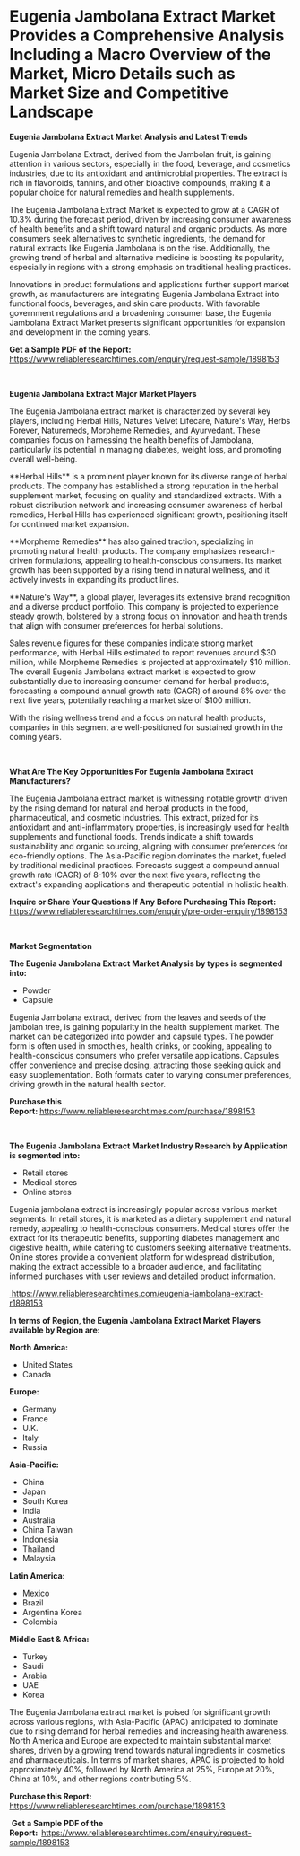 <p><h1>Eugenia Jambolana Extract Market Provides a Comprehensive Analysis Including a Macro Overview of the Market, Micro Details such as Market Size and Competitive Landscape</h1></p><p><strong>Eugenia Jambolana Extract Market Analysis and Latest Trends</strong></p>
<p><p>Eugenia Jambolana Extract, derived from the Jambolan fruit, is gaining attention in various sectors, especially in the food, beverage, and cosmetics industries, due to its antioxidant and antimicrobial properties. The extract is rich in flavonoids, tannins, and other bioactive compounds, making it a popular choice for natural remedies and health supplements. </p><p>The Eugenia Jambolana Extract Market is expected to grow at a CAGR of 10.3% during the forecast period, driven by increasing consumer awareness of health benefits and a shift toward natural and organic products. As more consumers seek alternatives to synthetic ingredients, the demand for natural extracts like Eugenia Jambolana is on the rise. Additionally, the growing trend of herbal and alternative medicine is boosting its popularity, especially in regions with a strong emphasis on traditional healing practices.</p><p>Innovations in product formulations and applications further support market growth, as manufacturers are integrating Eugenia Jambolana Extract into functional foods, beverages, and skin care products. With favorable government regulations and a broadening consumer base, the Eugenia Jambolana Extract Market presents significant opportunities for expansion and development in the coming years.</p></p>
<p><strong>Get a Sample PDF of the Report:&nbsp;</strong> <a href="https://www.reliableresearchtimes.com/enquiry/request-sample/1898153?utm_campaign=3202&utm_medium=2&utm_source=Github&utm_content=ia&utm_term=19042025&utm_id=eugenia-jambolana-extract">https://www.reliableresearchtimes.com/enquiry/request-sample/1898153</a></p>
<p>&nbsp;</p>
<p><strong>Eugenia Jambolana Extract Major Market Players</strong></p>
<p><p>The Eugenia Jambolana extract market is characterized by several key players, including Herbal Hills, Natures Velvet Lifecare, Nature's Way, Herbs Forever, Naturemeds, Morpheme Remedies, and Ayurvedant. These companies focus on harnessing the health benefits of Jambolana, particularly its potential in managing diabetes, weight loss, and promoting overall well-being.</p><p>**Herbal Hills** is a prominent player known for its diverse range of herbal products. The company has established a strong reputation in the herbal supplement market, focusing on quality and standardized extracts. With a robust distribution network and increasing consumer awareness of herbal remedies, Herbal Hills has experienced significant growth, positioning itself for continued market expansion.</p><p>**Morpheme Remedies** has also gained traction, specializing in promoting natural health products. The company emphasizes research-driven formulations, appealing to health-conscious consumers. Its market growth has been supported by a rising trend in natural wellness, and it actively invests in expanding its product lines.</p><p>**Nature's Way**, a global player, leverages its extensive brand recognition and a diverse product portfolio. This company is projected to experience steady growth, bolstered by a strong focus on innovation and health trends that align with consumer preferences for herbal solutions.</p><p>Sales revenue figures for these companies indicate strong market performance, with Herbal Hills estimated to report revenues around $30 million, while Morpheme Remedies is projected at approximately $10 million. The overall Eugenia Jambolana extract market is expected to grow substantially due to increasing consumer demand for herbal products, forecasting a compound annual growth rate (CAGR) of around 8% over the next five years, potentially reaching a market size of $100 million. </p><p>With the rising wellness trend and a focus on natural health products, companies in this segment are well-positioned for sustained growth in the coming years.</p></p>
<p>&nbsp;</p>
<p><strong>What Are The Key Opportunities For Eugenia Jambolana Extract Manufacturers?</strong></p>
<p><p>The Eugenia Jambolana extract market is witnessing notable growth driven by the rising demand for natural and herbal products in the food, pharmaceutical, and cosmetic industries. This extract, prized for its antioxidant and anti-inflammatory properties, is increasingly used for health supplements and functional foods. Trends indicate a shift towards sustainability and organic sourcing, aligning with consumer preferences for eco-friendly options. The Asia-Pacific region dominates the market, fueled by traditional medicinal practices. Forecasts suggest a compound annual growth rate (CAGR) of 8-10% over the next five years, reflecting the extract's expanding applications and therapeutic potential in holistic health.</p></p>
<p><strong>Inquire or Share Your Questions If Any Before Purchasing This Report:</strong> <a href="https://www.reliableresearchtimes.com/enquiry/pre-order-enquiry/1898153?utm_campaign=3202&utm_medium=2&utm_source=Github&utm_content=ia&utm_term=19042025&utm_id=eugenia-jambolana-extract">https://www.reliableresearchtimes.com/enquiry/pre-order-enquiry/1898153</a></p>
<p>&nbsp;</p>
<p><strong>Market Segmentation</strong></p>
<p><strong>The Eugenia Jambolana Extract Market Analysis by types is segmented into:</strong></p>
<p><ul><li>Powder</li><li>Capsule</li></ul></p>
<p><p>Eugenia Jambolana extract, derived from the leaves and seeds of the jambolan tree, is gaining popularity in the health supplement market. The market can be categorized into powder and capsule types. The powder form is often used in smoothies, health drinks, or cooking, appealing to health-conscious consumers who prefer versatile applications. Capsules offer convenience and precise dosing, attracting those seeking quick and easy supplementation. Both formats cater to varying consumer preferences, driving growth in the natural health sector.</p></p>
<p><strong>Purchase this Report:&nbsp;</strong><a href="https://www.reliableresearchtimes.com/purchase/1898153?utm_campaign=3202&utm_medium=2&utm_source=Github&utm_content=ia&utm_term=19042025&utm_id=eugenia-jambolana-extract">https://www.reliableresearchtimes.com/purchase/1898153</a></p>
<p>&nbsp;</p>
<p><strong>The Eugenia Jambolana Extract Market Industry Research by Application is segmented into:</strong></p>
<p><ul><li>Retail stores</li><li>Medical stores</li><li>Online stores</li></ul></p>
<p><p>Eugenia jambolana extract is increasingly popular across various market segments. In retail stores, it is marketed as a dietary supplement and natural remedy, appealing to health-conscious consumers. Medical stores offer the extract for its therapeutic benefits, supporting diabetes management and digestive health, while catering to customers seeking alternative treatments. Online stores provide a convenient platform for widespread distribution, making the extract accessible to a broader audience, and facilitating informed purchases with user reviews and detailed product information.</p></p>
<p><a href="https://www.reliableresearchtimes.com/eugenia-jambolana-extract-r1898153?utm_campaign=3202&utm_medium=2&utm_source=Github&utm_content=ia&utm_term=19042025&utm_id=eugenia-jambolana-extract">&nbsp;https://www.reliableresearchtimes.com/eugenia-jambolana-extract-r1898153</a></p>
<p><strong>In terms of Region, the Eugenia Jambolana Extract Market Players available by Region are:</strong></p>
<p>
    <p> <strong> North America: </strong>
        <ul>
            <li>United States</li>
            <li>Canada</li>
        </ul>
        </p> 
    <p> <strong> Europe: </strong>
        <ul>
            <li>Germany</li>
            <li>France</li>
            <li>U.K.</li>
            <li>Italy</li>
            <li>Russia</li>
        </ul>
        </p> 
    <p> <strong> Asia-Pacific: </strong>
        <ul>
            <li>China</li>
            <li>Japan</li>
            <li>South Korea</li>
            <li>India</li>
            <li>Australia</li>
            <li>China Taiwan</li>
            <li>Indonesia</li>
            <li>Thailand</li>
            <li>Malaysia</li>
        </ul>
        </p> 
    <p> <strong> Latin America: </strong>
        <ul>
            <li>Mexico</li>
            <li>Brazil</li>
            <li>Argentina Korea</li>
            <li>Colombia</li>
        </ul>
        </p> 
    <p> <strong> Middle East & Africa: </strong>
        <ul>
            <li>Turkey</li>
            <li>Saudi</li>
            <li>Arabia</li>
            <li>UAE</li>
            <li>Korea</li>
        </ul>
    </p>
    </p>
<p><p>The Eugenia Jambolana extract market is poised for significant growth across various regions, with Asia-Pacific (APAC) anticipated to dominate due to rising demand for herbal remedies and increasing health awareness. North America and Europe are expected to maintain substantial market shares, driven by a growing trend towards natural ingredients in cosmetics and pharmaceuticals. In terms of market shares, APAC is projected to hold approximately 40%, followed by North America at 25%, Europe at 20%, China at 10%, and other regions contributing 5%.</p></p>
<p><strong>Purchase this Report: </strong><a href="https://www.reliableresearchtimes.com/purchase/1898153?utm_campaign=3202&utm_medium=2&utm_source=Github&utm_content=ia&utm_term=19042025&utm_id=eugenia-jambolana-extract">https://www.reliableresearchtimes.com/purchase/1898153</a></p>
<p>&nbsp;<strong>Get a Sample PDF of the Report:&nbsp;&nbsp;</strong><a href="https://www.reliableresearchtimes.com/enquiry/request-sample/1898153?utm_campaign=3202&utm_medium=2&utm_source=Github&utm_content=ia&utm_term=19042025&utm_id=eugenia-jambolana-extract">https://www.reliableresearchtimes.com/enquiry/request-sample/1898153</a></p>
<p><strong></strong></p>
<p><p></p><p></p><p></p></p>